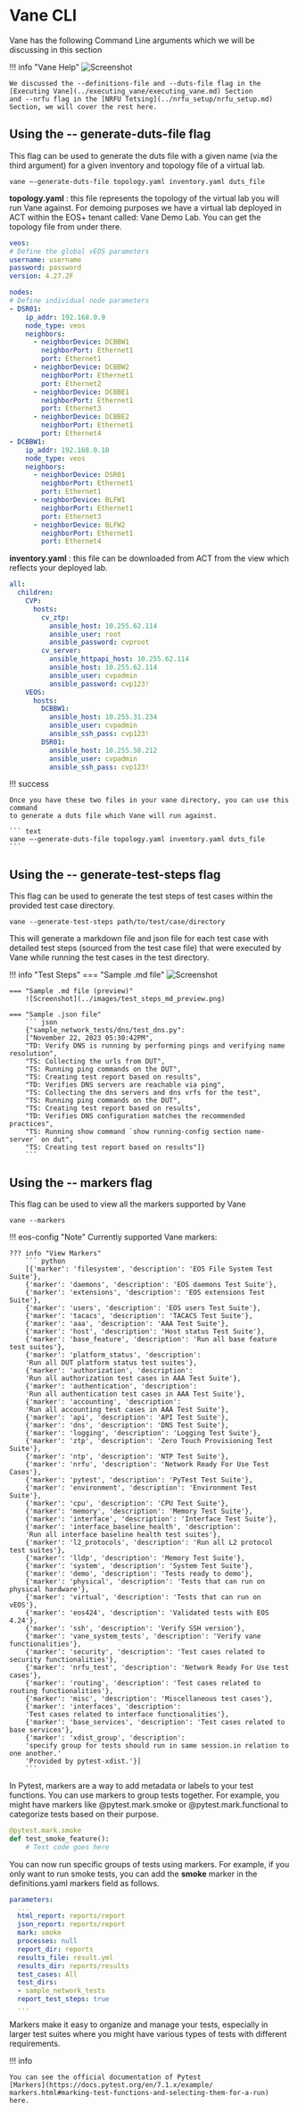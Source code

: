 # Vane CLI

Vane has the following Command Line arguments which we will be discussing in
this section

!!! info "Vane Help"
    ![Screenshot](../images/vane_cli.png)

    We discussed the --definitions-file and --duts-file flag in the
    [Executing Vane](../executing_vane/executing_vane.md) Section
    and --nrfu flag in the [NRFU Tetsing](../nrfu_setup/nrfu_setup.md)
    Section, we will cover the rest here.

## Using the -- generate-duts-file flag

This flag can be used to generate the duts file with a given name
(via the third argument) for a given inventory and topology file
of a virtual lab.

``` text
vane –-generate-duts-file topology.yaml inventory.yaml duts_file
```

**topology.yaml** : this file represents the topology of the virtual lab
you will run Vane against. For demoing purposes we have a virtual lab
deployed in ACT within the EOS+ tenant called: Vane Demo Lab.
You can get the topology file from under there.

``` yaml title=" Sample topology.yaml" hl_lines="9-24"
veos:
# Define the global vEOS parameters
username: username
password: password
version: 4.27.2F

nodes:
# Define individual node parameters
- DSR01:
    ip_addr: 192.168.0.9
    node_type: veos
    neighbors:
      - neighborDevice: DCBBW1
        neighborPort: Ethernet1
        port: Ethernet1
      - neighborDevice: DCBBW2
        neighborPort: Ethernet1
        port: Ethernet2
      - neighborDevice: DCBBE1
        neighborPort: Ethernet1
        port: Ethernet3
      - neighborDevice: DCBBE2
        neighborPort: Ethernet1
        port: Ethernet4
- DCBBW1:
    ip_addr: 192.168.0.10
    node_type: veos
    neighbors:
      - neighborDevice: DSR01
        neighborPort: Ethernet1
        port: Ethernet1
      - neighborDevice: BLFW1
        neighborPort: Ethernet1
        port: Ethernet3
      - neighborDevice: BLFW2
        neighborPort: Ethernet1
        port: Ethernet4

```

**inventory.yaml** : this file can be downloaded from ACT
from the view which reflects your deployed lab.

``` yaml title=" Sample inventory.yaml"
all:
  children:
    CVP:
      hosts:
        cv_ztp:
          ansible_host: 10.255.62.114
          ansible_user: root
          ansible_password: cvproot
        cv_server:
          ansible_httpapi_host: 10.255.62.114
          ansible_host: 10.255.62.114
          ansible_user: cvpadmin
          ansible_password: cvp123!
    VEOS:
      hosts:
        DCBBW1:
          ansible_host: 10.255.31.234
          ansible_user: cvpadmin
          ansible_ssh_pass: cvp123!
        DSR01:
          ansible_host: 10.255.50.212
          ansible_user: cvpadmin
          ansible_ssh_pass: cvp123!

```

!!! success

    Once you have these two files in your vane directory, you can use this command
    to generate a duts file which Vane will run against.

    ``` text
    vane –-generate-duts-file topology.yaml inventory.yaml duts_file
    ```

## Using the -- generate-test-steps flag

This flag can be used to generate the test steps of test cases
within the provided test case directory.

``` text
vane --generate-test-steps path/to/test/case/directory
```

This will generate a markdown file and json file for each test case
with detailed test steps (sourced from the test case file)
that were executed by Vane while running
the test cases in the test directory.

!!! info "Test Steps"
    === "Sample .md file"
        ![Screenshot](../images/test_steps_md.png)

    === "Sample .md file (preview)"
        ![Screenshot](../images/test_steps_md_preview.png)

    === "Sample .json file"
        ``` json
        {"sample_network_tests/dns/test_dns.py":
        ["November 22, 2023 05:30:42PM",
        "TD: Verify DNS is running by performing pings and verifying name resolution",
        "TS: Collecting the urls from DUT", 
        "TS: Running ping commands on the DUT",
        "TS: Creating test report based on results",
        "TD: Verifies DNS servers are reachable via ping",
        "TS: Collecting the dns servers and dns vrfs for the test",
        "TS: Running ping commands on the DUT",
        "TS: Creating test report based on results",
        "TD: Verifies DNS configuration matches the recommended practices",
        "TS: Running show command `show running-config section name-server` on dut",
        "TS: Creating test report based on results"]}
        ```

## Using the -- markers flag

This flag can be used to view all the markers supported by Vane

``` text
vane --markers
```

!!! eos-config "Note"
    Currently supported Vane markers:

    ??? info "View Markers"
        ``` python
        [{'marker': 'filesystem', 'description': 'EOS File System Test Suite'},
        {'marker': 'daemons', 'description': 'EOS daemons Test Suite'},
        {'marker': 'extensions', 'description': 'EOS extensions Test Suite'},
        {'marker': 'users', 'description': 'EOS users Test Suite'},
        {'marker': 'tacacs', 'description': 'TACACS Test Suite'},
        {'marker': 'aaa', 'description': 'AAA Test Suite'},
        {'marker': 'host', 'description': 'Host status Test Suite'},
        {'marker': 'base_feature', 'description': 'Run all base feature test suites'},
        {'marker': 'platform_status', 'description':
        'Run all DUT platform status test suites'},
        {'marker': 'authorization', 'description':
        'Run all authorization test cases in AAA Test Suite'},
        {'marker': 'authentication', 'description':
        'Run all authentication test cases in AAA Test Suite'},
        {'marker': 'accounting', 'description':
        'Run all accounting test cases in AAA Test Suite'},
        {'marker': 'api', 'description': 'API Test Suite'},
        {'marker': 'dns', 'description': 'DNS Test Suite'},
        {'marker': 'logging', 'description': 'Logging Test Suite'},
        {'marker': 'ztp', 'description': 'Zero Touch Provisioning Test Suite'},
        {'marker': 'ntp', 'description': 'NTP Test Suite'},
        {'marker': 'nrfu', 'description': 'Network Ready For Use Test Cases'},
        {'marker': 'pytest', 'description': 'PyTest Test Suite'},
        {'marker': 'environment', 'description': 'Environment Test Suite'},
        {'marker': 'cpu', 'description': 'CPU Test Suite'},
        {'marker': 'memory', 'description': 'Memory Test Suite'},
        {'marker': 'interface', 'description': 'Interface Test Suite'},
        {'marker': 'interface_baseline_health', 'description':
        'Run all interface baseline health test suites'},
        {'marker': 'l2_protocols', 'description': 'Run all L2 protocol test suites'},
        {'marker': 'lldp', 'description': 'Memory Test Suite'},
        {'marker': 'system', 'description': 'System Test Suite'},
        {'marker': 'demo', 'description': 'Tests ready to demo'},
        {'marker': 'physical', 'description': 'Tests that can run on physical hardware'},
        {'marker': 'virtual', 'description': 'Tests that can run on vEOS'},
        {'marker': 'eos424', 'description': 'Validated tests with EOS 4.24'},
        {'marker': 'ssh', 'description': 'Verify SSH version'},
        {'marker': 'vane_system_tests', 'description': 'Verify vane functionalities'},
        {'marker': 'security', 'description': 'Test cases related to security functionalities'},
        {'marker': 'nrfu_test', 'description': 'Network Ready For Use test cases'},
        {'marker': 'routing', 'description': 'Test cases related to routing functionalities'},
        {'marker': 'misc', 'description': 'Miscellaneous test cases'},
        {'marker': 'interfaces', 'description':
        'Test cases related to interface functionalities'},
        {'marker': 'base_services', 'description': 'Test cases related to base services'},
        {'marker': 'xdist_group', 'description':
        'specify group for tests should run in same session.in relation to one another.'
        'Provided by pytest-xdist.'}]
        ```

In Pytest, markers are a way to add metadata or labels to your test functions.
You can use markers to group tests together.
For example, you might have markers like @pytest.mark.smoke or @pytest.mark.functional
to categorize tests based on their purpose.

``` python
@pytest.mark.smoke
def test_smoke_feature():
    # Test code goes here
```

You can now run specific groups of tests using markers. For example,
if you only want to run smoke tests, you can add the **smoke** marker
in the definitions.yaml markers field as follows.

``` yaml title="definitions.yaml" hl_lines="5"
parameters:
  ...
  html_report: reports/report
  json_report: reports/report
  mark: smoke
  processes: null
  report_dir: reports
  results_file: result.yml
  results_dir: reports/results
  test_cases: All
  test_dirs: 
  - sample_network_tests
  report_test_steps: true
  ...
```

Markers make it easy to organize and manage your tests,
especially in larger test suites where you might have various
types of tests with different requirements.

!!! info

    You can see the official documentation of Pytest
    [Markers](https://docs.pytest.org/en/7.1.x/example/
    markers.html#marking-test-functions-and-selecting-them-for-a-run) here.

